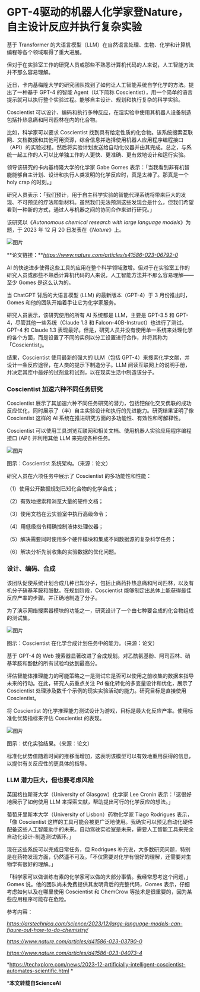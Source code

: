 # GPT-4驱动的机器人化学家登Nature，自主设计反应并执行复杂实验

基于 Transformer 的大语言模型（LLM）在自然语言处理、生物、化学和计算机编程等各个领域取得了重大进展。

但对于在实验室工作的研究人员或那些不熟悉计算机代码的人来说，人工智能方法并不那么容易理解。

近日，卡内基梅隆大学的研究团队找到了如何让人工智能系统自学化学的方法。提出了一种基于 GPT-4 的智能 Agent（以下简称 Coscientist），用一个简单的语言提示就可以执行整个实验过程。能够自主设计、规划和执行复杂的科学实验。

Coscientist 可以设计、编码和执行多种反应，在湿实验中使用其机器人设备制造包括扑热息痛和阿司匹林在内的化合物。

比如，科学家可以要求 Coscientist 找到具有给定性质的化合物。该系统搜索互联网、文档数据和其他可用资源，综合信息并选择使用机器人应用程序编程接口（API）的实验过程。然后将实验计划发送给自动化仪器并由其完成。总之，与系统一起工作的人可以比单独工作的人更快、更准确、更有效地设计和运行实验。

领导该研究的卡内基梅隆大学的化学家 Gabe Gomes 表示：「当我看到非有机智能能够自主计划、设计和执行人类发明的化学反应时，真是太棒了。那真是一个 holy crap 的时刻。」

研究人员表示：「我们预计，用于自主科学实验的智能代理系统将带来巨大的发现、不可预见的疗法和新材料。虽然我们无法预测这些发现会是什么，但我们希望看到一种新的方式，通过人与机器之间的协同合作来进行研究。」

该研究以《​*Autonomous chemical research with large language models*​》为题，于 2023 年 12 月 20 日发表在《​*Nature*​》上。

![图片](https://pic.imgdb.cn/item/65f008539f345e8d03cfeda4.png)

**论文链接：***https://www.nature.com/articles/s41586-023-06792-0*

AI 的快速进步使得这些工具的应用在整个科学领域激增。但对于在实验室工作的研究人员或那些不熟悉计算机代码的人来说，人工智能方法并不那么容易理解——至少 Gomes 是这么认为的。

当 ChatGPT 背后的大语言模型 (LLM) 的最新版本（GPT-4）于 3 月份推出时，Gomes 和他的团队开始着手让它为化学家服务。

研究人员表示，该研究使用的所有 AI 系统都是 LLM，主要是 GPT-3.5 和 GPT-4，尽管其他一些系统（Claude 1.3 和 Falcon-40B-Instruct）也进行了测试。GPT-4 和 Claude 1.3 表现最好。但是，研究人员并没有使用单一系统来处理化学的各个方面，而是设置了不同的实例以分工设置进行合作，并将其称为「Coscientist」。

结果，Coscientist 使用最新的强大的 LLM（包括 GPT-4）来搜索化学文献，并设计一条反应途径，在人类的提示下制造分子。LLM 阅读互联网上的说明手册，并决定其库中最好的试剂盒和试剂，以在现实生活中制造该分子。

### **Coscientist 加速六种不同任务研究**

Coscientist 展示了其加速六种不同任务研究的潜力，包括钯催化交叉偶联的成功反应优化，同时展示了（半）自主实验设计和执行的先进能力。研究结果证明了像 Coscientist 这样的 AI 系统在推进研究方面的多功能性、有效性和可解释性。

Coscientist 可以使用工具浏览互联网和相关文档、使用机器人实验应用程序编程接口 (API) 并利用其他 LLM 来完成各种任务。

![图片](https://pic.imgdb.cn/item/65f008639f345e8d03d046d3.png)

图示：Coscientist 系统架构。（来源：论文）

研究人员在六项任务中展示了 Coscientist 的多功能性和性能：

（1）使用公开数据规划已知化合物的化学合成；

（2）有效地搜索和浏览大量的硬件文档；

（3）使用文档在云实验室中执行高级命令；

（4）用低级指令精确控制液体处理仪器；

（5）解决需要同时使用多个硬件模块和集成不同数据源的复杂科学任务；

（6）解决分析先前收集的实验数据的优化问题。

### **设计、编码、合成**

该团队促使系统计划合成几种已知分子，包括止痛药扑热息痛和阿司匹林，以及有机分子硝基苯胺和酚酞。在规划阶段，Coscientist 能够制定出总体上能获得最佳反应产率的步骤。并正确地制造了分子。

为了演示网络搜索器模块的功能之一，研究设计了一个由七种要合成的化合物组成的测试集。

![图片](https://pic.imgdb.cn/item/65f0087e9f345e8d03d0e572.png)

图示：Coscientist 在化学合成计划任务中的能力。（来源：论文）

基于 GPT-4 的 Web 搜索器显著改进了合成规划。对乙酰氨基酚、阿司匹林、硝基苯胺和酚酞的所有试验均达到最高分。

评估智能体推理能力的可能策略之一是测试它是否可以使用之前收集的数据来指导未来的行动。在此，研究人员重点关注 Pd 催化转化的多变量设计和优化，展示了 Coscientist 处理涉及数千个示例的现实实验活动的能力。研究目标是直接使用 Coscientist。

将 Coscientist 的化学推理能力测试设计为游戏，目标是最大化反应产率。使用标准化优势指标来评估 Coscientist 的表现。

![图片](https://pic.imgdb.cn/item/65f008999f345e8d03d17063.png)

图示：优化实验结果。（来源：论文）

标准化优势值随着时间的推移而增加，这表明该模型可以有效地重用获得的信息，以提供有关反应性的更具体的指导。

### **LLM 潜力巨大，但也要考虑风险**

英国格拉斯哥大学（University of Glasgow）化学家 Lee Cronin 表示：「这很好地展示了如何使用 LLM 来探索文献，帮助提出可行的化学反应的想法。」

葡萄牙里斯本大学（University of Lisbon）药物化学家 Tiago Rodrigues 表示，「像 Coscientist 这样的工具可能会被更广泛地使用。我确实可以预见自动化硬件配备这些人工智能助手的未来。自动驾驶实验室是未来，需要人工智能工具来完全自动化设计-制造测试循环。」

现在这些系统可以完成日常任务，但 Rodrigues  补充说，大多数研究问题，特别是在药物发现方面，仍然遥不可及。「不仅需要对化学有很好的理解，还需要对生物学有很好的理解。」

「科学家可以做训练有素的化学家可以做的大部分事情。我经常思考这个问题，」Gomes 说。他的团队尚未免费提供其发明背后的完整代码，Gomes 表示，仔细考虑如何以及在哪里使用 Coscientist 和 ChemCrow 等技术是很重要的，因为某些应用程序可能存在危险。

参考内容：

*https://arstechnica.com/science/2023/12/large-language-models-can-figure-out-how-to-do-chemistry/*

*https://www.nature.com/articles/d41586-023-03790-0*

*https://www.nature.com/articles/d41586-023-04073-4*

*https://techxplore.com/news/2023-12-artificially-intelligent-coscientist-automates-scientific.html *

***本文转载自ScienceAI**

